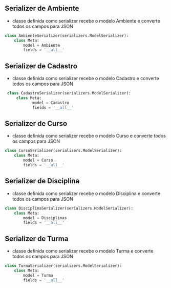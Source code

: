 ## Serializer de Ambiente
* classe definida como serializer recebe o modelo Ambiente e converte todos os campos para JSON
``` python
class AmbienteSerializer(serializers.ModelSerializer):
    class Meta:
        model = Ambiente
        fields = '__all__'
```
## Serializer de Cadastro
* classe definida como serializer recebe o modelo Cadastro e converte todos os campos para JSON
``` python
 class CadastroSerializer(serializers.ModelSerializer):  
     class Meta:  
            model = Cadastro  
            fields = '__all__'
```
## Serializer de Curso
* classe definida como serializer recebe o modelo Curso e converte todos os campos para JSON
``` python
class CursoSerializer(serializers.ModelSerializer):
    class Meta:
        model = Curso
        fields = '__all__'
```
## Serializer de Disciplina
* classe definida como serializer recebe o modelo Disciplina e converte todos os campos para JSON
``` python
class DisciplinaSerializer(serializers.ModelSerializer):
    class Meta:
        model = Disciplinas
        fields = '__all__'
```
## Serializer de Turma
* classe definida como serializer recebe o modelo Turma e converte todos os campos para JSON
``` python
class TurmaSerializer(serializers.ModelSerializer):
    class Meta:
        model = Turma
        fields = '__all__'
```